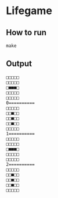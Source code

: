 # Lifegame

## How to run
```
make
```

## Output
```
□□□□□
□□□□□
□■■■□
□□□□□
□□□□□
0==========
□□□□□
□□■□□
□□■□□
□□■□□
□□□□□
1==========
□□□□□
□□□□□
□■■■□
□□□□□
□□□□□
2==========
□□□□□
□□■□□
□□■□□
□□■□□
□□□□□
```

